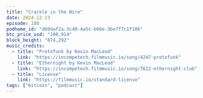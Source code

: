 ```yaml
---
title: "Crackle in the Wire"
date: 2024-12-13
episode: 188
podhome_id: "d60daf2a-3c40-4a5c-b66e-3be7f7c1f186"
btc_price_usd: "100,914"
block_height: "874,292"
music_credits:
  - title: "Protofunk by Kevin MacLeod"
    link: "https://incompetech.filmmusic.io/song/4247-protofunk"
  - title: "Ethernight by Kevin MacLeod"
    link: "https://incompetech.filmmusic.io/song/7612-ethernight-club"
  - title: "License"
    link: "https://filmmusic.io/standard-license"
tags: ["bitcoin", "podcast"]
---
```

